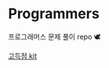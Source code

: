 # Programmers
    
프로그래머스 문제 풀이 repo 🕊
   
[고득점 kit](https://github.com/jykim3097/Programmers/tree/main/src/highscorekit)
